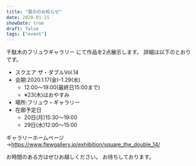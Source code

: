 ```yaml
---
title: "展示のお知らせ"
date: 2020-01-15
showDate: true
draft: false
tags: ["event"]
---
```


千駄木のフリュウギャラリー にて作品を2点展示します。
詳細は以下のとおりです。

- スクエア ザ・ダブルVol.14
- 会期:2020.1.17(金)-1.29(水)
  - 12:00〜19:00(最終日15:00まで)
  - ※23(木)はおやすみ
- 場所:フリュウ・ギャラリー
- 在廊予定日
  - 20日(月)15:30〜19:00
  - 29日(水)12:00〜15:00

ギャラリーホームページ
→https://www.flewgallery.jp/exhibition/square_the_double_14/

お時間のある方はぜひお越しください。
お待ちしております。
